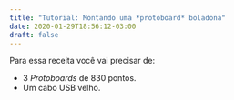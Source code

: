 ```yaml
---
title: "Tutorial: Montando uma *protoboard* boladona"
date: 2020-01-29T18:56:12-03:00
draft: false
---
```


Para essa receita você vai precisar de:
- 3 *Protoboards* de 830 pontos.
- Um cabo USB velho.
